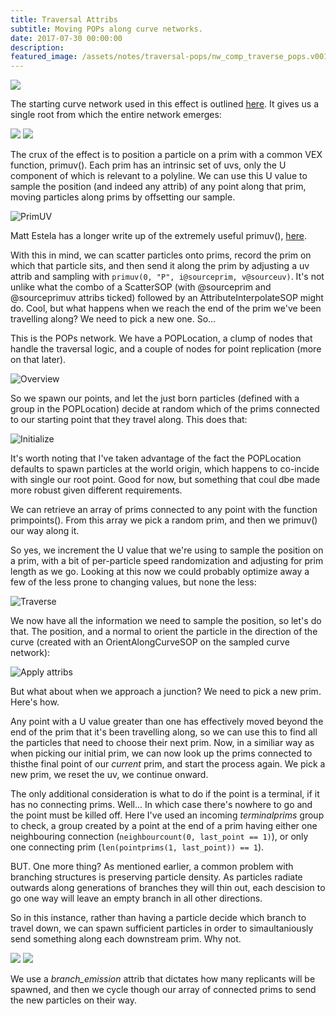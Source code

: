 ```yaml
---
title: Traversal Attribs
subtitle: Moving POPs along curve networks.
date: 2017-07-30 00:00:00
description:
featured_image: /assets/notes/traversal-pops/nw_comp_traverse_pops.v001.jpg
---
```


<div class="gallery" data-columns="2">
	<img src="/assets/notes/traversal-pops/traversal_pops-poster.gif">
</div>

The starting curve network used in this effect is outlined [here](/notes/tendrils). It gives us a single root from which the entire network emerges:

<div class="gallery" data-columns="2">
		<img src="/assets/notes/traversal-pops/traverse_pops_initial.close.jpg">
		<img src="/assets/notes/traversal-pops/traverse_pops_initial.far.jpg">
</div>

The crux of the effect is to position a particle on a prim with a common VEX function, primuv(). Each prim has an intrinsic set of uvs, only the U component of which is relevant to a polyline. We can use this U value to sample the position (and indeed any attrib) of any point along that prim, moving particles along prims by offsetting our sample.

![PrimUV](../assets/notes/traversal-pops/primuv.gif)

Matt Estela has a longer write up of the extremely useful primuv(), [here](https://tokeru.com/cgwiki/JoyOfVex19.html).

With this in mind, we can scatter particles onto prims, record the prim on which that particle sits, and then send it along the prim by adjusting a uv attrib and sampling with ```primuv(0, "P", i@sourceprim, v@sourceuv)```. It's not unlike what the combo of a ScatterSOP (with @sourceprim and @sourceprimuv attribs ticked) followed by an AttributeInterpolateSOP might do. Cool, but what happens when we reach the end of the prim we've been travelling along? We need to pick a new one. So...

This is the POPs network. We have a POPLocation, a clump of nodes that handle the traversal logic, and a couple of nodes for point replication (more on that later).

![Overview](/assets/notes/traversal-pops/traverse_pops_overview.jpg)

So we spawn our points, and let the just born particles (defined with a group in the POPLocation) decide at random which of the prims connected to our starting point that they travel along. This does that:

![Initialize](/assets/notes/traversal-pops/traverse_pops_init.jpg)

It's worth noting that I've taken advantage of the fact the POPLocation defaults to spawn particles at the world origin, which happens to co-incide with single our root point. Good for now, but something that coul dbe made more robust given different requirements.

We can retrieve an array of prims connected to any point with the function primpoints(). From this array we pick a random prim, and then we primuv() our way along it.

So yes, we increment the U value that we're using to sample the position on a prim, with a bit of per-particle speed randomization and adjusting for prim length as we go. Looking at this now we could probably optimize away a few of the less prone to changing values, but none the less:

![Traverse](/assets/notes/traversal-pops/traverse_pops_traverse.jpg)

We now have all the information we need to sample the position, so let's do that. The position, and a normal to orient the particle in the direction of the curve (created with an OrientAlongCurveSOP on the sampled curve network):

![Apply attribs](/assets/notes/traversal-pops/traverse_pops_apply.jpg)

But what about when we approach a junction? We need to pick a new prim. Here's how.

Any point with a U value greater than one has effectively moved beyond the end of the prim that it's been travelling along, so we can use this to find all the particles that need to choose their next prim. Now, in a similiar way as when picking our initial prim, we can now look up the prims connected to thisthe final point of our *current* prim, and start the process again. We pick a new prim, we reset the uv, we continue onward.

The only additional consideration is what to do if the point is a terminal, if it has no connecting prims. Well... In which case there's nowhere to go and the point must be killed off. Here I've used an incoming *terminalprims* group to check, a group created by a point at the end of a prim having either one neighbouring connection (```neighbourcount(0, last_point == 1)```), or only one connecting prim (```len(pointprims(1, last_point)) == 1```).

BUT. One more thing? As mentioned earlier, a common problem with branching structures is preserving particle density. As particles radiate outwards along generations of branches they will thin out, each descision to go one way will leave an empty branch in all other directions.

So in this instance, rather than having a particle decide which branch to travel down, we can spawn sufficient particles in order to simaultaniously send something along each downstream prim. Why not.

<div class="gallery" data-columns="2">
	<img src="/assets/notes/traversal-pops/traverse_pops_branch_source.jpg">
	<img src="/assets/notes/traversal-pops/traverse_pops_initbranches.jpg">	
</div>

We use a *branch_emission* attrib that dictates how many replicants will be spawned, and then we cycle though our array of connected prims to send the new particles on their way.